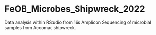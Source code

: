 # FeOB_Microbes_Shipwreck_2022
Data analysis within RStudio from 16s Amplicon Sequencing of microbial samples from Accomac shipwreck.
